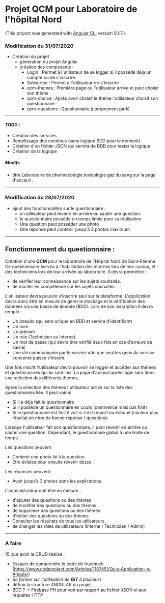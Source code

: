 # Projet QCM pour Laboratoire de l'hôpital Nord 
(This project was generated with [Angular CLI](https://github.com/angular/angular-cli) version 9.1.7.)

### Modification du 31/07/2020
* Création du projet
  * génération du projet Angular
  * création des composants :
      * Login : Permet à l'utilsateur de se logger si il posséde déja un compte ou de s'inscrire.
      * Subscribe : Permet à l'utilisateur de s'inscrire
      * qcm-themes : Premiére page où l'utilisateur arrive et peut choisir son thème
      * qcm-choice : Aprés avoir choisit le théme l'utilisateur choisit son questionnaire
      * qcm-questions : Questionnaire à proprement parlé 
---
#### TODO :
* Création des services
* Remplissage des contenus (sans logique BDD pour le moment)
* Création d'un fichier JSON qui servira de BDD pour tester la logique
* Création de la logique

##### Modifs

- titre Laboratoire de pharmacologie toxicologie gaz du sang sur la page d'acceuil .

---

### Modification du 28/07/2020

* ajout des fonctionnalités sur le questionnaire : 
    * un utilisateur peut revenir en arriére ou sauter une question.
    * le questionnaire posséde un temps limite pour sa réalisation
    * Une question peut posséder une photo
    * Une réponse peut contenir jusqu'à 3 photos maximum

---


## Fonctionnement du questionnaire :

Création d'une **QCM** pour le laboratoire de l'Hopital Nord de Saint-Etienne. Ce questionnaire servira à l'habilitation des internes lors de leur cursus, et des techniciens lors de leur arrivée au laboratoire. il devra permettre :

- de vérifier leur connaissance sur les sujets souhaités.
- de monter en compétence sur les sujets souhaités.

L'utilisateur devra pouvoir s'inscrire seul sur la plateforme. L'application devra donc être en mesure de gerer le stockage et la vérification des données via une basse de donnée (BDD). Lors de son inscription il devra remplir :

- Un pseudo (qui sera _unique_ en BDD et servira d'identifiant)
- Un nom
- Un prénom
- Un role (Technicien ou Interne)
- Un mot de passe (qui devra être vérifié deux fois en cas d'erreure de saisie)
- Une clé communiquée par le service afin que seul les gens du service concerné puisse s'inscire.

Une fois inscrit l'utilisateur devra pouvoir se logger et accéder aux thèmes et questionnaires qui lui sont liés. La page d'acceuil aprés login sera donc une selection des différents thémes.

Aprés la sélection des thémes l'utilisateur arrive sur la liste des questionnaires liés. Il peut voir si

- Si il a déja fait le questionnaire
- Si il posséde un questionnaire en cours (commencé mais pas finit)
- Si le questionnaire est finit il voit si il est réussit ou échoué (couleur plus résultat en nbre de bonne réponse / questions)

Lorsque l'utilisateur fait son questionnaire, il peut revenir en arriére ou sauter une question. Cependant, le questionnaire global à une limite de temps.

Les questions peuvent : 
* Contenir une photo lié à la question
* Etre évitées pour ensuite revenir dessu . 

Les réponses peuvent : 
* Avoir jusqu'à 3 photos dans les explications. 

L'administrateur doit être en mesure :

- d'ajouter des questions ou des thémes
- de modifier des questions ou des thémes
- de supprimer des questions ou des thémes
- d'éditer des questions ou des thémes
- Consulter les résultats de tous les utilisateurs.
- de changer les rôles de utilisateurs (Interne / Technicien / Admin)

---



### A faire

15 jour avoir le CRUD réalisé :

- Essayer de comprendre le code de trucmuch (https://www.codeproject.com/Articles/1167451/Quiz-Application-in-Angular)
- _Se former sur l'utilisation de **GIT** à plusieurs_
- définir la structure ANGULAR du projet
- BDD ? -> Firebase PH pour voir par rapport au fichier JSON et aux requétes HTTP
